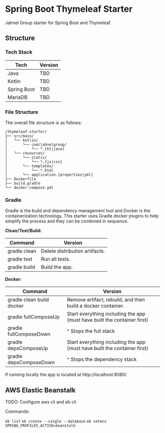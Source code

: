 # Spring Boot Thymeleaf Starter

Jahnel Group starter for Spring Boot and Thymeleaf.  

## Structure 

### Tech Stack

| Tech | Version |
| --- | --- |
| Java | TBD |
| Kotlin | TBD |
| Spring Boot | TBD |
| MariaDB | TBD |

### File Structure 

The overall file structure is as follows:

```text
/thymeleaf-starter/
├── src/main/
│   └── kotlin/
│       └── com/jahnelgroup/
│           └── *.[kt|java]
│   └── resources/
│       └── static/
│           └── *.[js|css]
│       └── templates/
│           └── *.html
│       └── application.[properties|yml]
├── Dockerfile
├── build.gradle
└── docker-compose.yml
```

### Gradle

Gradle is the build and dependency management tool and Docker is the containerization technology. This starter uses Gradle docker plugins to help simplify the process and they can be combined in sequence. 

**Clean/Test/Build:**

| Command | Version |
| --- | --- |
| gradle clean | Delete distribution artifacts. |
| gradle test  | Run all tests. |
| gradle build | Build the app. |

**Docker:**

| Command | Version |
| --- | --- |
| gradle clean build docker | Remove artifact, rebuild, and then build a docker container. |
| gradle fullComposeUp | Start everything including the app (must have built the container first) |
| gradle fullComposeDown | ^ Stops the full stack |
| gradle depsComposeUp | Start everything including the app (must have built the container first) |
| gradle depsComposeDown | ^ Stops the dependency stack |

If running locally the app is located at http://localhost:8080/

## AWS Elastic Beanstalk

TODO: Configure aws cli and eb cli

Commands:

`eb list`
`eb create --single --database`
`eb setenv SPRING_PROFILES_ACTIVE=beanstalk`